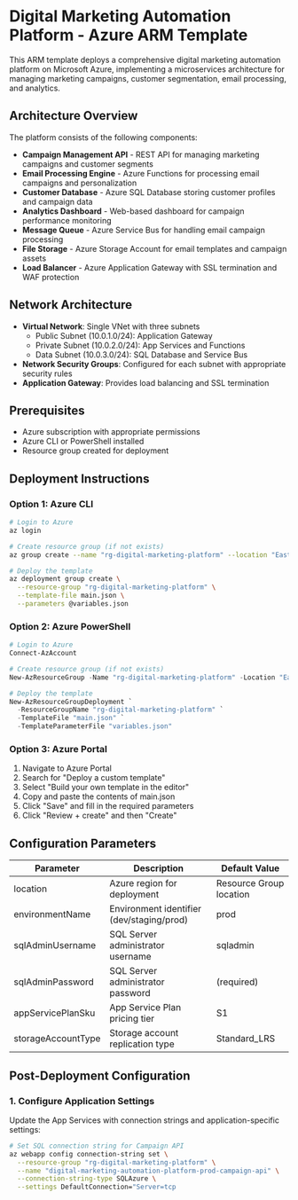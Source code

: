 # Digital Marketing Automation Platform - Azure ARM Template

This ARM template deploys a comprehensive digital marketing automation platform on Microsoft Azure, implementing a microservices architecture for managing marketing campaigns, customer segmentation, email processing, and analytics.

## Architecture Overview

The platform consists of the following components:

- **Campaign Management API** - REST API for managing marketing campaigns and customer segments
- **Email Processing Engine** - Azure Functions for processing email campaigns and personalization
- **Customer Database** - Azure SQL Database storing customer profiles and campaign data
- **Analytics Dashboard** - Web-based dashboard for campaign performance monitoring
- **Message Queue** - Azure Service Bus for handling email campaign processing
- **File Storage** - Azure Storage Account for email templates and campaign assets
- **Load Balancer** - Azure Application Gateway with SSL termination and WAF protection

## Network Architecture

- **Virtual Network**: Single VNet with three subnets
  - Public Subnet (10.0.1.0/24): Application Gateway
  - Private Subnet (10.0.2.0/24): App Services and Functions
  - Data Subnet (10.0.3.0/24): SQL Database and Service Bus
- **Network Security Groups**: Configured for each subnet with appropriate security rules
- **Application Gateway**: Provides load balancing and SSL termination

## Prerequisites

- Azure subscription with appropriate permissions
- Azure CLI or PowerShell installed
- Resource group created for deployment

## Deployment Instructions

### Option 1: Azure CLI

```bash
# Login to Azure
az login

# Create resource group (if not exists)
az group create --name "rg-digital-marketing-platform" --location "East US"

# Deploy the template
az deployment group create \
  --resource-group "rg-digital-marketing-platform" \
  --template-file main.json \
  --parameters @variables.json
```

### Option 2: Azure PowerShell

```powershell
# Login to Azure
Connect-AzAccount

# Create resource group (if not exists)
New-AzResourceGroup -Name "rg-digital-marketing-platform" -Location "East US"

# Deploy the template
New-AzResourceGroupDeployment `
  -ResourceGroupName "rg-digital-marketing-platform" `
  -TemplateFile "main.json" `
  -TemplateParameterFile "variables.json"
```

### Option 3: Azure Portal

1. Navigate to Azure Portal
2. Search for "Deploy a custom template"
3. Select "Build your own template in the editor"
4. Copy and paste the contents of main.json
5. Click "Save" and fill in the required parameters
6. Click "Review + create" and then "Create"

## Configuration Parameters

| Parameter | Description | Default Value |
|-----------|-------------|---------------|
| location | Azure region for deployment | Resource Group location |
| environmentName | Environment identifier (dev/staging/prod) | prod |
| sqlAdminUsername | SQL Server administrator username | sqladmin |
| sqlAdminPassword | SQL Server administrator password | (required) |
| appServicePlanSku | App Service Plan pricing tier | S1 |
| storageAccountType | Storage account replication type | Standard_LRS |

## Post-Deployment Configuration

### 1. Configure Application Settings

Update the App Services with connection strings and application-specific settings:

```bash
# Set SQL connection string for Campaign API
az webapp config connection-string set \
  --resource-group "rg-digital-marketing-platform" \
  --name "digital-marketing-automation-platform-prod-campaign-api" \
  --connection-string-type SQLAzure \
  --settings DefaultConnection="Server=tcp
